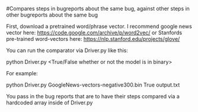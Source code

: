 #Compares steps in bugreports about the same bug, against other steps in other bugreports about the same bug

First, download a pretrained word/phrase vector. I recommend google news vector here: https://code.google.com/archive/p/word2vec/
or Stanfords pre-trained word-vectors here: https://nlp.stanford.edu/projects/glove/

You can run the comparator via Driver.py like this:

python Driver.py <path-to-model> <True/False whether or not the model is in binary> <path-to-output-file>

For example:

python Driver.py GoogleNews-vectors-negative300.bin True output.txt

You pass in the bug reports that are to have their steps compared via a hardcoded array inside of Driver.py
